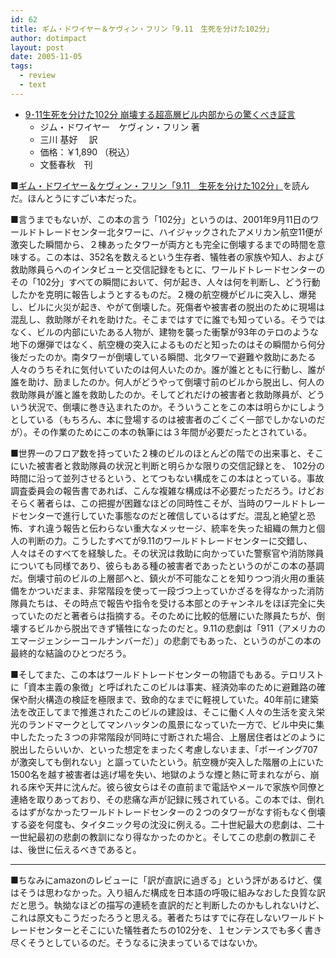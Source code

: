 ```yaml
---
id: 62
title: ギム・ドワイヤー＆ケヴィン・フリン「9.11　生死を分けた102分」
author: dotimpact
layout: post
date: 2005-11-05
tags:
  - review
  - text
---
```

  * [9･11生死を分けた102分 崩壊する超高層ビル内部からの驚くべき証言][1] 
      * ジム・ドワイヤー　ケヴィン・フリン 著
      * 三川 基好 　訳
      * 価格：￥1,890 （税込）
      * 文藝春秋　刊

■[ギム・ドワイヤー＆ケヴィン・フリン「9.11　生死を分けた102分」][1]を読んだ。ほんとうにすごい本だった。

■言うまでもないが、この本の言う「102分」というのは、2001年9月11日のワールドトレードセンター北タワーに、ハイジャックされたアメリカン航空11便が激突した瞬間から、２棟あったタワーが両方とも完全に倒壊するまでの時間を意味する。この本は、352名を数えるという生存者、犠牲者の家族や知人、および救助隊員らへのインタビューと交信記録をもとに、ワールドトレードセンターのその「102分」すべての瞬間において、何が起き、人々は何を判断し、どう行動したかを克明に報告しようとするものだ。２機の航空機がビルに突入し、爆発し、ビルに火災が起き、やがて倒壊した。死傷者や被害者の脱出のために現場は混乱し、救助隊がそれを助けた。そこまではすでに誰でも知っている。そうではなく、ビルの内部にいたある人物が、建物を襲った衝撃が93年のテロのような地下の爆弾ではなく、航空機の突入によるものだと知ったのはその瞬間から何分後だったのか。南タワーが倒壊している瞬間、北タワーで避難や救助にあたる人々のうちそれに気付いていたのは何人いたのか。誰が誰とともに行動し、誰が誰を助け、励ましたのか。何人がどうやって倒壊寸前のビルから脱出し、何人の救助隊員が誰と誰を救助したのか。そしてどれだけの被害者と救助隊員が、どういう状況で、倒壊に巻き込まれたのか。そういうことをこの本は明らかにしようとしている（もちろん、本に登場するのは被害者のごくごく一部でしかないのだが）。その作業のためにこの本の執筆には３年間が必要だったとされている。

■世界一のフロア数を持っていた２棟のビルのほとんどの階での出来事と、そこにいた被害者と救助隊員の状況と判断と明らかな限りの交信記録とを、 102分の時間に沿って並列させるという、とてつもない構成をこの本はとっている。事故調査委員会の報告書であれば、こんな複雑な構成は不必要だっただろう。けどおそらく著者らは、この把握が困難なほどの同時性こそが、当時のワールドトレードセンターで進行していた事態なのだと確信しているはずだ。混乱と絶望と恐怖、すれ違う報告と伝わらない重大なメッセージ、統率を失った組織の無力と個人の判断の力。こうしたすべてが9.11のワールドトレードセンターに交錯し、人々はそのすべてを経験した。その状況は救助に向かっていた警察官や消防隊員についても同様であり、彼らもある種の被害者であったというのがこの本の基調だ。倒壊寸前のビルの上層部へと、鎮火が不可能なことを知りつつ消火用の重装備をかついだまま、非常階段を使って一段づつ上っていかざるを得なかった消防隊員たちは、その時点で報告や指令を受ける本部とのチャンネルをほぼ完全に失っていたのだと著者らは指摘する。そのために比較的低層にいた隊員たちが、倒壊するビルから脱出できず犠牲になったのだと。9.11の悲劇は「911（アメリカのエマージェンシーコールナンバーだ）」の悲劇でもあった、というのがこの本の最終的な結論のひとつだろう。

■そしてまた、この本はワールドトレードセンターの物語でもある。テロリストに「資本主義の象徴」と呼ばれたこのビルは事実、経済効率のために避難路の確保や耐火構造の検証を極限まで、致命的なまでに軽視していた。40年前に建築法を改正してまで推進されたこのビルの建設は、そこに働く人々の生活を変え栄光のランドマークとしてマンハッタンの風景になっていた一方で、ビル中央に集中したたった３つの非常階段が同時に寸断された場合、上層居住者はどのように脱出したらいいか、といった想定をまったく考慮しないまま、「ボーイング707が激突しても倒れない」と謳っていたという。航空機が突入した階層の上にいた1500名を越す被害者は逃げ場を失い、地獄のような煙と熱に苛まれながら、崩れる床や天井に沈んだ。彼ら彼女らはその直前まで電話やメールで家族や同僚と連絡を取りあっており、その悲痛な声が記録に残されている。この本では、倒れるはずがなかったワールドトレードセンターの２つのタワーがなす術もなく倒壊する姿を何度も、タイタニック号の沈没に例える。二十世紀最大の悲劇は、二十一世紀最初の悲劇の教訓になり得なかったのかと。そしてこの悲劇の教訓こそは、後世に伝えるべきであると。

* * *

■ちなみにamazonのレビューに「訳が直訳に過ぎる」という評があるけど、僕はそうは思わなかった。入り組んだ構成を日本語の呼吸に組みなおした良質な訳だと思う。執拗なほどの描写の連続を直訳的だと判断したのかもしれないけど、これは原文もこうだったろうと思える。著者たちはすでに存在しないワールドトレードセンターとそこにいた犠牲者たちの102分を、１センテンスでも多く書き尽くそうとしているのだ。そうなるに決まっているではないか。

 [1]: http://www.amazon.co.jp/exec/obidos/ASIN/4163674306/dotimpact-22/ref=nosim/
